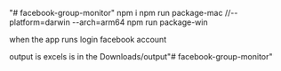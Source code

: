 "# facebook-group-monitor" 
npm i 
npm run package-mac //--platform=darwin --arch=arm64
npm run package-win



when the app runs login facebook account 

output is excels is in the Downloads/output"# facebook-group-monitor" 
